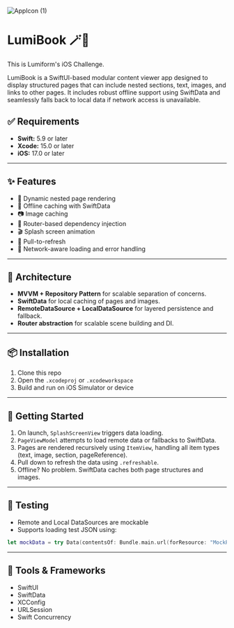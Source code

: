![AppIcon (1)](https://github.com/user-attachments/assets/f23eedfc-f4b9-4f70-a4cf-4973a557da70)
# LumiBook 🪄📘
This is Lumiform's iOS Challenge.

LumiBook is a SwiftUI-based modular content viewer app designed to display structured pages that can include nested sections, text, images, and links to other pages. It includes robust offline support using SwiftData and seamlessly falls back to local data if network access is unavailable.

## ✅ Requirements

- **Swift:** 5.9 or later
- **Xcode:** 15.0 or later
- **iOS:** 17.0 or later

---

## ✨ Features

- 🧩 Dynamic nested page rendering  
- 📴 Offline caching with SwiftData  
- 📷 Image caching  
- 🧭 Router-based dependency injection  
- 🎬 Splash screen animation
- 🔁 Pull-to-refresh  
- 📶 Network-aware loading and error handling  

---

## 📐 Architecture

- **MVVM + Repository Pattern** for scalable separation of concerns.
- **SwiftData** for local caching of pages and images.
- **RemoteDataSource + LocalDataSource** for layered persistence and fallback.
- **Router abstraction** for scalable scene building and DI.
---

## 📦 Installation

1. Clone this repo
2. Open the `.xcodeproj` or `.xcodeworkspace`
3. Build and run on iOS Simulator or device

---

## 🚀 Getting Started

1. On launch, `SplashScreenView` triggers data loading.
2. `PageViewModel` attempts to load remote data or fallbacks to SwiftData.
3. Pages are rendered recursively using `ItemView`, handling all item types (text, image, section, pageReference).
4. Pull down to refresh the data using `.refreshable`.
5. Offline? No problem. SwiftData caches both page structures and images.

---

## 🧪 Testing

- Remote and Local DataSources are mockable
- Supports loading test JSON using:

```swift
let mockData = try Data(contentsOf: Bundle.main.url(forResource: "MockPage", withExtension: "json")!)
```

---

## 🧰 Tools & Frameworks

- SwiftUI
- SwiftData
- XCConfig
- URLSession
- Swift Concurrency

